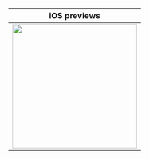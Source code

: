 <table>
    <thead>
        <tr>
            <th colspan="2">iOS previews</th>
        </tr>
    </thead>
    <tbody>
        <tr>
            <td><img src='./assets/img/ios react-native/iOS react-native.gif' width='250'/></td>
        </tr>
    </tbody>
</table>
